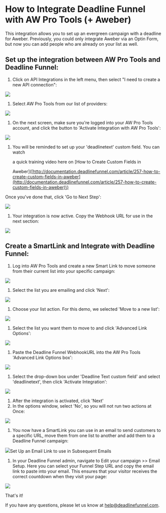 # How to Integrate Deadline Funnel with AW Pro Tools \(+ Aweber\)

This integration allows you to set up an evergreen campaign with a deadline for Aweber. Previously, you could only integrate Aweber via an Optin Form, but now you can add people who are already on your list as well.

## Set up the integration between AW Pro Tools and Deadline Funnel:

1. Click on API Integrations in the left menu, then select "I need to create a new API connection": 

![](https://d33v4339jhl8k0.cloudfront.net/docs/assets/53974d6ce4b0c76107b109d1/images/5a7a28332c7d3a4a4198deb9/file-DXIo6jHBOq.png)

1. Select AW Pro Tools from our list of providers: 

![](https://d33v4339jhl8k0.cloudfront.net/docs/assets/53974d6ce4b0c76107b109d1/images/5aa94bc92c7d3a2c498307af/file-VJpL79ccTp.png)

1. On the next screen, make sure you're logged into your AW Pro Tools account, and click the button to 'Activate Integration with AW Pro Tools': 

![](https://d33v4339jhl8k0.cloudfront.net/docs/assets/53974d6ce4b0c76107b109d1/images/5aa94de404286330cc3851ca/file-qscN750Qcd.png)

1. You will be reminded to set up your 'deadlinetext' custom field. You can watch

   a quick training video here on  \[How to Create Custom Fields in

   Aweber\]\([http://documentation.deadlinefunnel.com/article/257-how-to-create-custom-fields-in-aweber](http://documentation.deadlinefunnel.com/article/257-how-to-create-custom-fields-in-aweber)\)

Once you've done that, click 'Go to Next Step':

![](https://d33v4339jhl8k0.cloudfront.net/docs/assets/53974d6ce4b0c76107b109d1/images/5aa950b22c7d3a2c49830811/file-aYSLT7DzmK.png)

1. Your integration is now active. Copy the Webhook URL for use in the next section: 

![](https://d33v4339jhl8k0.cloudfront.net/docs/assets/53974d6ce4b0c76107b109d1/images/5aa951bb04286330cc385215/file-Ne3xSgxPGF.png)

## Create a SmartLink and Integrate with Deadline Funnel:

1. Log into AW Pro Tools and create a new Smart Link to move someone from their current list into your specific campaign: 

![](https://d33v4339jhl8k0.cloudfront.net/docs/assets/53974d6ce4b0c76107b109d1/images/57769a3a903360258a10dd4d/file-8UeMPI39Qr.png)

1. Select the list you are emailing and click 'Next': 

![](https://d33v4339jhl8k0.cloudfront.net/docs/assets/53974d6ce4b0c76107b109d1/images/57769a7f903360258a10dd4e/file-7tTrx4sgkn.png)

1. Choose your list action. For this demo, we selected 'Move to a new list': 

![](https://d33v4339jhl8k0.cloudfront.net/docs/assets/53974d6ce4b0c76107b109d1/images/57769bc9903360258a10dd5a/file-eBM18efWmb.png)

1. Select the list you want them to move to and click 'Advanced Link Options': 

![](https://d33v4339jhl8k0.cloudfront.net/docs/assets/53974d6ce4b0c76107b109d1/images/57769c36c6979166bd819c77/file-c8CjV3PYVY.png)

1. Paste the Deadline Funnel WebhookURL into the AW Pro Tools 'Advanced Link Options box': 

![](https://d33v4339jhl8k0.cloudfront.net/docs/assets/53974d6ce4b0c76107b109d1/images/57d2e4cf9033602da7bdca96/file-hEdN7EeOOH.png)

1. Select the drop-down box under 'Deadline Text custom field' and select 'deadlinetext', then click 'Activate Integration': 

![](https://d33v4339jhl8k0.cloudfront.net/docs/assets/53974d6ce4b0c76107b109d1/images/57769d24903360258a10dd64/file-OaZZpZLY5G.png)

1. After the integration is activated, click 'Next'
2. In the options window, select 'No', so you will not run two actions at Once:

![](https://d33v4339jhl8k0.cloudfront.net/docs/assets/53974d6ce4b0c76107b109d1/images/57769de8903360258a10dd6b/file-69C5mekELf.png)

1. You now have a SmartLink you can use in an email to send customers to a specific URL, move them from one list to another and add them to a Deadline Funnel campaign: 

![](https://d33v4339jhl8k0.cloudfront.net/docs/assets/53974d6ce4b0c76107b109d1/images/57769e31903360258a10dd6e/file-lfLkIpXUzC.png)Set Up an Email Link to use in Subsequent Emails

1. In your Deadline Funnel admin, navigate to Edit your campaign &gt;&gt; Email Setup. Here you can select your Funnel Step URL and copy the email link to paste into your email. This ensures that your visitor receives the correct countdown when they visit your page: 

![](https://d33v4339jhl8k0.cloudfront.net/docs/assets/53974d6ce4b0c76107b109d1/images/5aa9531f2c7d3a2c49830830/file-OHinWscfTW.png)

That's it!

If you have any questions, please let us know at [help@deadlinefunnel.com](mailto:mailto:help@deadlinefunnel.com).

